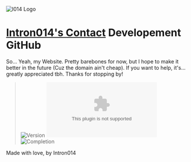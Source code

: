 ![I014 Logo](/resources/favicon.ico)
# [Intron014's Contact](https://me.intron014.com) Developement GitHub

So... Yeah, my Website. Pretty barebones for now, but I hope to make it better in the future (Cuz the domain ain't cheap). If you want to help, it's... greatly appreciated tbh. Thanks for stopping by!

> ![Version](https://img.shields.io/badge/Version-1.1-green?style=flat-square)
> ![Updated](https://img.shields.io/github/last-commit/I014/Intron014.com?style=flat-square)
> ![Completion](https://img.shields.io/badge/Completion-Done-green?style=flat-square)

Made with love, by Intron014
